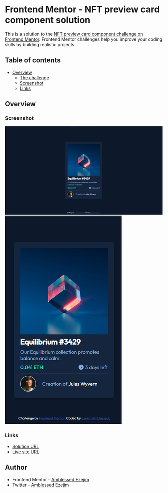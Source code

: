 # Frontend Mentor - NFT preview card component solution

This is a solution to the [NFT preview card component challenge on Frontend Mentor](https://www.frontendmentor.io/challenges/nft-preview-card-component-SbdUL_w0U). Frontend Mentor challenges help you improve your coding skills by building realistic projects.

## Table of contents

- [Overview](#overview)
  - [The challenge](#the-challenge)
  - [Screenshot](#screenshot)
  - [Links](#links)

## Overview

### Screenshot

![](/design/Screenshot%202023-03-04%20081638.png)
![](/design/Screenshot%202023-03-04%20081702.png)

### Links

- [Solution URL](https://www.frontendmentor.io/challenges/nft-preview-card-component-SbdUL_w0U/hub)
- [Live site URL](https://codibility.github.io/nft-preview-card-component/)

## Author

- Frontend Mentor - [Amblessed Ezejim](https://www.frontendmentor.io/profile/amblessedezejim)
- Twitter - [Amblessed Ezejim](https://www.twitter.com/amblessedezejim)
